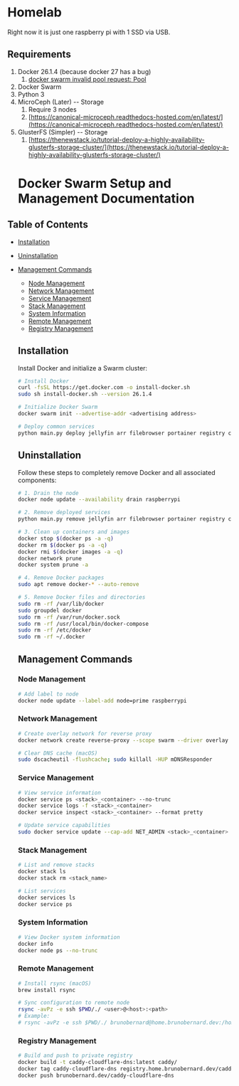 # Homelab

Right now it is just one raspberry pi with 1 SSD via USB.

## Requirements

1. Docker 26.1.4 (because docker 27 has a bug)
   1. [docker swarm invalid pool request: Pool](https://github.com/moby/moby/issues/48069)
2. Docker Swarm
3. Python 3
4. MicroCeph (Later) -- Storage
   1. Require 3 nodes
   2. [https://canonical-microceph.readthedocs-hosted.com/en/latest/](https://canonical-microceph.readthedocs-hosted.com/en/latest/)
5. GlusterFS (Simpler) -- Storage
   1. [https://thenewstack.io/tutorial-deploy-a-highly-availability-glusterfs-storage-cluster/](https://thenewstack.io/tutorial-deploy-a-highly-availability-glusterfs-storage-cluster/)
   # Docker Swarm Setup and Management Documentation

## Table of Contents
- [Installation](#installation)
- [Uninstallation](#uninstallation)
- [Management Commands](#management-commands)
  - [Node Management](#node-management)
  - [Network Management](#network-management)
  - [Service Management](#service-management)
  - [Stack Management](#stack-management)
  - [System Information](#system-information)
  - [Remote Management](#remote-management)
  - [Registry Management](#registry-management)

   ## Installation

   Install Docker and initialize a Swarm cluster:

   ```bash
   # Install Docker
   curl -fsSL https://get.docker.com -o install-docker.sh
   sudo sh install-docker.sh --version 26.1.4

   # Initialize Docker Swarm
   docker swarm init --advertise-addr <advertising address>

   # Deploy common services
   python main.py deploy jellyfin arr filebrowser portainer registry caddy aria2 pihole vitodeploy
   ```

   ## Uninstallation

   Follow these steps to completely remove Docker and all associated components:

   ```bash
   # 1. Drain the node
   docker node update --availability drain raspberrypi

   # 2. Remove deployed services
   python main.py remove jellyfin arr filebrowser portainer registry caddy aria2 pihole vitodeploy

   # 3. Clean up containers and images
   docker stop $(docker ps -a -q)
   docker rm $(docker ps -a -q)
   docker rmi $(docker images -a -q)
   docker network prune
   docker system prune -a

   # 4. Remove Docker packages
   sudo apt remove docker-* --auto-remove

   # 5. Remove Docker files and directories
   sudo rm -rf /var/lib/docker
   sudo groupdel docker
   sudo rm -rf /var/run/docker.sock
   sudo rm -rf /usr/local/bin/docker-compose
   sudo rm -rf /etc/docker
   sudo rm -rf ~/.docker
   ```

   ## Management Commands

   ### Node Management
   ```bash
   # Add label to node
   docker node update --label-add node=prime raspberrypi
   ```

   ### Network Management
   ```bash
   # Create overlay network for reverse proxy
   docker network create reverse-proxy --scope swarm --driver overlay

   # Clear DNS cache (macOS)
   sudo dscacheutil -flushcache; sudo killall -HUP mDNSResponder
   ```

   ### Service Management
   ```bash
   # View service information
   docker service ps <stack>_<container> --no-trunc
   docker service logs -f <stack>_<container>
   docker service inspect <stack>_<container> --format pretty

   # Update service capabilities
   sudo docker service update --cap-add NET_ADMIN <stack>_<container>
   ```

   ### Stack Management
   ```bash
   # List and remove stacks
   docker stack ls
   docker stack rm <stack_name>

   # List services
   docker services ls
   docker service ps
   ```

   ### System Information
   ```bash
   # View Docker system information
   docker info
   docker node ps --no-trunc
   ```

   ### Remote Management
   ```bash
   # Install rsync (macOS)
   brew install rsync

   # Sync configuration to remote node
   rsync -avPz -e ssh $PWD/./ <user>@<host>:<path>
   # Example:
   # rsync -avPz -e ssh $PWD/./ brunobernard@home.brunobernard.dev:/home/brunobernard/homelab
   ```

   ### Registry Management
   ```bash
   # Build and push to private registry
   docker build -t caddy-cloudflare-dns:latest caddy/
   docker tag caddy-cloudflare-dns registry.home.brunobernard.dev/caddy-cloudflare-dns
   docker push brunobernard.dev/caddy-cloudflare-dns
   ```

